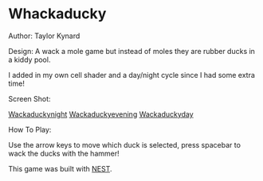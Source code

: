 # Whackaducky

Author: Taylor Kynard

Design: A wack a mole game but instead of moles they are rubber ducks in a kiddy pool.

I added in my own cell shader and a day/night cycle since I had some extra time!

Screen Shot:

[Wackaduckynight](screenshot.png)
[Wackaduckyevening](screenshot2.png)
[Wackaduckyday](screenshot3.png)

How To Play:

Use the arrow keys to move which duck is selected, press spacebar to wack the ducks with the hammer!


This game was built with [NEST](NEST.md).
